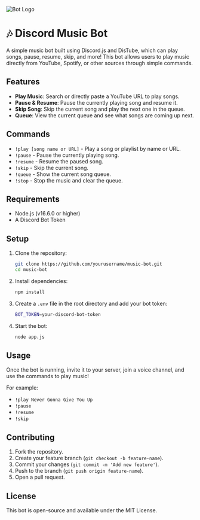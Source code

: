 ![Bot Logo](assets/logo.png)
# 🎶 Discord Music Bot

A simple music bot built using Discord.js and DisTube, which can play songs, pause, resume, skip, and more! This bot allows users to play music directly from YouTube, Spotify, or other sources through simple commands.

## Features

- **Play Music**: Search or directly paste a YouTube URL to play songs.
- **Pause & Resume**: Pause the currently playing song and resume it.
- **Skip Song**: Skip the current song and play the next one in the queue.
- **Queue**: View the current queue and see what songs are coming up next.

## Commands

- `!play [song name or URL]` - Play a song or playlist by name or URL.
- `!pause` - Pause the currently playing song.
- `!resume` - Resume the paused song.
- `!skip` - Skip the current song.
- `!queue` - Show the current song queue.
- `!stop` - Stop the music and clear the queue.

## Requirements

- Node.js (v16.6.0 or higher)
- A Discord Bot Token

## Setup

1. Clone the repository:

    ```bash
    git clone https://github.com/yourusername/music-bot.git
    cd music-bot
    ```

2. Install dependencies:

    ```bash
    npm install
    ```

3. Create a `.env` file in the root directory and add your bot token:

    ```bash
    BOT_TOKEN=your-discord-bot-token
    ```

4. Start the bot:

    ```bash
    node app.js
    ```

## Usage

Once the bot is running, invite it to your server, join a voice channel, and use the commands to play music!

For example:

- `!play Never Gonna Give You Up`
- `!pause`
- `!resume`
- `!skip`

## Contributing

1. Fork the repository.
2. Create your feature branch (`git checkout -b feature-name`).
3. Commit your changes (`git commit -m 'Add new feature'`).
4. Push to the branch (`git push origin feature-name`).
5. Open a pull request.

## License

This bot is open-source and available under the MIT License.

